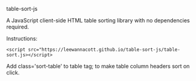 table-sort-js

A JavaScript client-side HTML table sorting library with no dependencies required. 

Instructions:
```
<script src="https://leewannacott.github.io/table-sort-js/table-sort.js></script>
```
Add class='sort-table' to table tag; to make table column headers sort on click.
  
  



